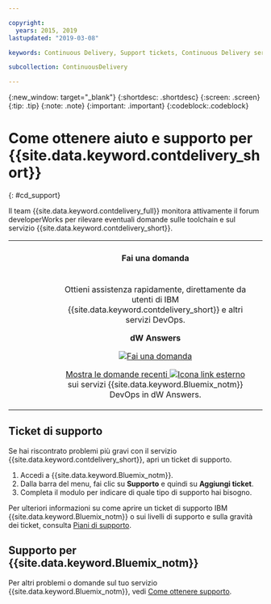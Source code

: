 ```yaml
---

copyright:
  years: 2015, 2019
lastupdated: "2019-03-08"

keywords: Continuous Delivery, Support tickets, Continuous Delivery service

subcollection: ContinuousDelivery

---
```


{:new_window: target="_blank"}
{:shortdesc: .shortdesc}
{:screen: .screen}
{:tip: .tip}
{:note: .note}
{:important: .important}
{:codeblock:.codeblock}


# Come ottenere aiuto e supporto per {{site.data.keyword.contdelivery_short}}    
{: #cd_support}  

Il team {{site.data.keyword.contdelivery_full}} monitora attivamente il forum developerWorks per rilevare eventuali domande sulle toolchain e sul servizio {{site.data.keyword.contdelivery_short}}.

<table>
<tr>
<th style="width:20%"> &nbsp; &nbsp; &nbsp;</th>
 <th style="text-align:center;width=60%">
 <strong>Fai una domanda</strong> </th>
<th> &nbsp; &nbsp; &nbsp;</th>
</tr>
<tr>
<td> </td>
  <td align="center">
  <p>Ottieni assistenza rapidamente, direttamente da utenti di IBM {{site.data.keyword.contdelivery_short}} e altri servizi DevOps.</p>
  <b>dW Answers</b>
  <p>
   <a class="xref" href="https://developer.ibm.com/answers/questions/ask/?topics=devops-services,bluemix" target="_blank" title="(Si apre in una nuova scheda o finestra)"><img class="image" src="images/ask-a-question.png" alt="Fai una domanda"/></a></p>
   <p>
    <a class="xref" href="https://developer.ibm.com/answers/topics/devops-services.html" target="_blank" title="(Si apre in una nuova scheda o finestra)">Mostra le domande recenti <img class="image" src="../../icons/launch-glyph.svg" alt="Icona link esterno"/></a> sui servizi {{site.data.keyword.Bluemix_notm}} DevOps in dW Answers.</p>
 </td>
 <td></td>
    </tr>
  </table>  


## Ticket di supporto

Se hai riscontrato problemi più gravi con il servizio {{site.data.keyword.contdelivery_short}}, apri un ticket di supporto.    

1. Accedi a {{site.data.keyword.Bluemix_notm}}.
1. Dalla barra del menu, fai clic su **Supporto** e quindi su **Aggiungi ticket**.
1. Completa il modulo per indicare di quale tipo di supporto hai bisogno.

Per ulteriori informazioni su come aprire un ticket di supporto IBM {{site.data.keyword.Bluemix_notm}} o sui livelli di supporto e sulla gravità dei ticket, consulta [Piani di supporto](/docs/get-support?topic=get-support-support-plans).


## Supporto per {{site.data.keyword.Bluemix_notm}}
Per altri problemi o domande sul tuo servizio {{site.data.keyword.Bluemix_notm}}, vedi [Come ottenere supporto](/docs/get-support?topic=get-support-getting-customer-support).
